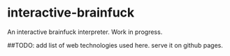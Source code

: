 # interactive-brainfuck
An interactive brainfuck interpreter. Work in progress.

##TODO:
add list of web technologies used here.
serve it on github pages.
